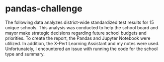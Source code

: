 # pandas-challenge
The following data analyzes district-wide standardized test results for 15 unique schools. 
This analysis was conducted to help the school board and mayor make strategic decisions regarding future school budgets and priorities. 
To create the report, the Pandas and Jupyter Notebook were utilized. 
In addition, the X-Pert Learning Assistant and my notes were used. 
Unfortunately, I encountered an issue with running the code for the school type and summary.
